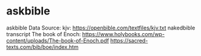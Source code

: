 # askbible
askbible
Data Source:
kjv: https://openbible.com/textfiles/kjv.txt
nakedbible transcript
The book of Enoch: 
https://www.holybooks.com/wp-content/uploads/The-book-of-Enoch.pdf
https://sacred-texts.com/bib/boe/index.htm

